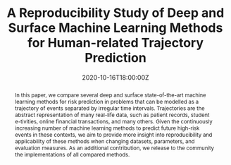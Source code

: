 ---
title: A Reproducibility Study of Deep and Surface Machine Learning Methods for Human-related Trajectory Prediction


event: 29th ACMD International Conference on Information & Knowledge Management
event_url: https://www.cikm2020.org/

location: Online

summary: This paper compares machine learning methods for risk prediction in event trajectories and provides insights on their reproducibility and applicability.
abstract: In this paper, we compare  several deep and surface state-of-the-art machine learning methods for risk prediction in problems that can be modelled as a trajectory of events separated by irregular time intervals. Trajectories are the abstract representation of many real-life  data, such as patient records, student e-tivities, online financial transactions, and many others. Given the continuously increasing number of machine learning methods to predict future high-risk events in these contexts, we aim to provide more insight into reproducibility and applicability of these methods when changing datasets, parameters, and evaluation measures. As an additional contribution, we release to the community the implementations of all compared methods.

# Talk start and end times.
#   End time can optionally be hidden by prefixing the line with `#`.
date: '2020-10-16T18:00:00Z'
date_end: '2020-10-16T18:10:00Z'
all_day: false

authors: [Bardh Prenkaj, Paola Velardi, Damiano Distante, Stefano Faralli]
tags: [deep learning, time series]

# Is this a featured talk? (true/false)
featured: false

image:
  caption: 'Workflow to generate and test an improved version of the Plotly dataset'
  focal_point: Right


# links:
#   - icon: twitter
#     icon_pack: fab
#     name: Follow
#     url: https://twitter.com/georgecushen
url_code: ''
url_pdf: 'https://dl.acm.org/doi/abs/10.1145/3340531.3412088'
url_slides: '../../../uploads/conference_slides/CIKM20.pptx'
url_video: 'https://drive.google.com/file/d/167D6E0goHb0B9EnnIh0KqcsYC6XEgAHU/view?usp=share_link'
# Markdown Slides (optional).
#   Associate this talk with Markdown slides.
#   Simply enter your slide deck's filename without extension.
#   E.g. `slides = "example-slides"` references `content/slides/example-slides.md`.
#   Otherwise, set `slides = ""`.
#slides: example

# Projects (optional).
#   Associate this post with one or more of your projects.
#   Simply enter your project's folder or file name without extension.
#   E.g. `projects = ["internal-project"]` references `content/project/deep-learning/index.md`.
#   Otherwise, set `projects = []`.
#projects:
#  - example
---